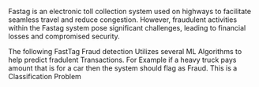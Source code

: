 Fastag is an electronic toll collection system used on highways to facilitate seamless travel and reduce congestion. 
However, fraudulent activities within the Fastag system pose significant challenges, leading to financial losses and compromised security.

The following FastTag Fraud detection Utilizes several ML Algorithms to help predict fradulent Transactions. For Example if a heavy truck pays amount that is for a car then the system should flag as Fraud.
This is a Classification Problem
